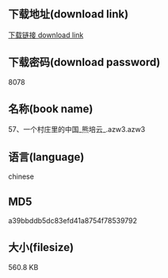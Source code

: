 ## 下载地址(download link)
[下载链接 download link](https://voluble-croquembouche-d321dc.netlify.app/?s=57%E3%80%81%E4%B8%80%E4%B8%AA%E6%9D%91%E5%BA%84%E9%87%8C%E7%9A%84%E4%B8%AD%E5%9B%BD_%E7%86%8A%E5%9F%B9%E4%BA%91_.azw3)

## 下载密码(download password)
8078

## 名称(book name)
57、一个村庄里的中国_熊培云_.azw3.azw3

## 语言(language)
chinese

## MD5
a39bbddb5dc83efd41a8754f78539792

## 大小(filesize)
560.8 KB
